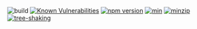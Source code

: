 ![build](https://github.com/eugenezinovyev/react-fontawesome-icon/actions/workflows/main.yml/badge.svg)
[![Known Vulnerabilities](https://snyk.io/test/github/eugenezinovyev/react-fontawesome-icon/badge.svg?targetFile=packages%2Freact-fontawesome-icon%2Fpackage.json)](https://snyk.io/test/github/eugenezinovyev/react-fontawesome-icon?targetFile=packages%2Freact-fontawesome-icon%2Fpackage.json)
[![npm version](https://badge.fury.io/js/react-fontawesome-icon.svg)](https://www.npmjs.com/package/react-fontawesome-icon)
[![min](https://badgen.net/bundlephobia/min/react-fontawesome-icon)](https://bundlephobia.com/package/react-fontawesome-icon)
[![minzip](https://badgen.net/bundlephobia/minzip/react-fontawesome-icon)](https://bundlephobia.com/package/react-fontawesome-icon)
[![tree-shaking](https://badgen.net/bundlephobia/tree-shaking/react-fontawesome-icon)](https://bundlephobia.com/package/react-fontawesome-icon)